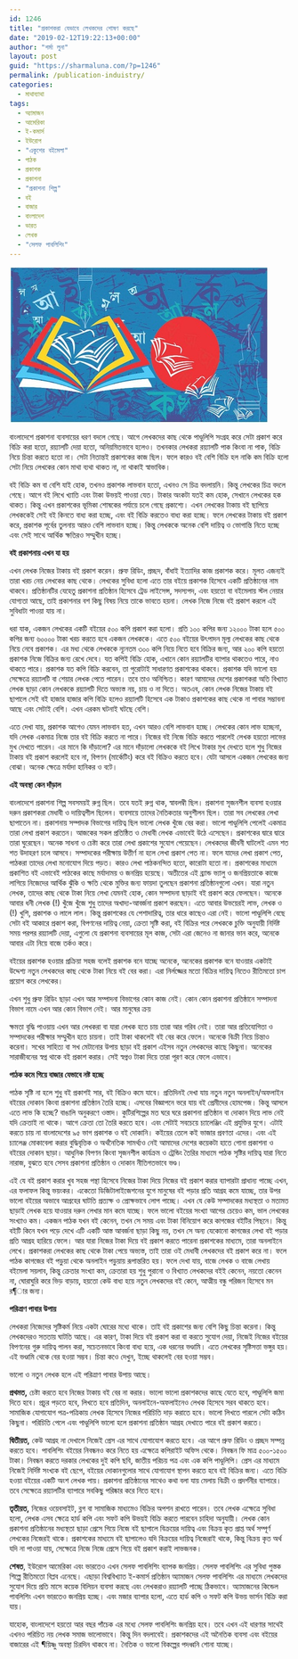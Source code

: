 ```yaml
---
id: 1246
title: "প্রকাশকরা যেভাবে লেখকদের শোষণ করছে"
date: "2019-02-12T19:22:13+00:00"
author: "শর্মা লুনা"
layout: post
guid: "https://sharmaluna.com/?p=1246"
permalink: /publication-induistry/
categories:
  - মাথাব্যাথা
tags:
  - অ্যামাজন
  - আমেরিকা
  - ই-কমার্স
  - ইউরোপ
  - "একুশের বইমেলা"
  - পাঠক
  - প্রকাশক
  - প্রকাশনা
  - "প্রকাশনা শিল্প"
  - বই
  - বাজার
  - বাংলাদেশ
  - ভারত
  - লেখক
  - "সেলফ পাবলিশিং"
---
```


[![](/assets/images/wp-content/uploads/2019/02/1761-1.jpeg)](/assets/images/wp-content/uploads/2019/02/1761-1.jpeg)

বাংলাদেশে প্রকাশনা ব্যবসায়ের ধরণ বদলে গেছে। আগে লেখকদের কাছ থেকে পাণ্ডুলিপি সংগ্রহ করে সেটা প্রকাশ করে বিক্রি করা হতো, রয়্যালটি দেয়া হতো, অনিয়মিতভাবে হলেও। তখনকার লেখকরা রয়্যালটি পাক কিংবা না পাক, বিক্রি নিয়ে চিন্তা করতে হতো না। সেটা নিতান্তই প্রকাশকের কাজ ছিল। ফলে কারও বই বেশি বিক্রি হল নাকি কম বিক্রি হলো সেটা নিয়ে লেখকের কোন মাথা ব্যথা থাকত না, না থাকাই স্বাভাবিক।

বই বিক্রি কম বা বেশি যাই হোক, তখনও প্রকাশক লাভবান হতো, এখনও সে চিত্র বদলায়নি। কিন্তু লেখকের চিত্র বদলে গেছে। আগে বই লিখে খ্যাতি এবং টাকা উভয়ই পাওয়া যেত। টাকার অংকটা যতই কম হোক, সেখানে লেখকের হক থাকত। কিন্তু এখন প্রকাশকের ভূমিকা শোষকের পর্যায়ে চলে গেছে প্রকাশ্যে। এখন লেখকের টাকায় বই ছাপিয়ে লেখককেই সেই বই কিনতে বাধ্য করা হচ্ছে, এবং বই বিক্রি করতেও বাধ্য করা হচ্ছে। ফলে লেখকের টাকায় বই প্রকাশ করে, প্রকাশক পূর্বের তুলনায় আরও বেশি লাভবান হচ্ছে। কিন্তু লেখককে অনেক বেশি দায়িত্ব ও ভোগান্তি নিতে হচ্ছে এবং সেই সাথে আর্থিক ক্ষতিরও সম্মুখীন হচ্ছে।

**বই প্রকাশনায় এখন যা হয়**

এখন লেখক নিজের টাকায় বই প্রকাশ করেন। প্রুফ রিডিং, প্রচ্ছদ, বাঁধাই ইত্যাদির কাজ প্রকাশক করে। মূলত এজন্যই তারা খরচ নেয় লেখকের কাছ থেকে। লেখকের সুবিধা হলো এতে তার বইয়ে প্রকাশক হিসেবে একটি প্রতিষ্ঠানের নাম থাকবে। প্রতিষ্ঠানটির যেহেতু প্রকাশনা প্রতিষ্ঠান হিসেবে ট্রেড লাইসেন্স, সদস্যপদ, এবং হয়তো বা বইমেলায় স্টল নেয়ার যোগ্যতা আছে, তাই প্রকাশনার বশ কিছু বিষয় নিয়ে তাকে ভাবতে হয়না। লেখক নিজে নিজে বই প্রকাশ করলে এই সুবিধাটা পাওয়া যায় না।

ধরা যাক, একজন লেখকের একটি বইয়ের ৫০০ কপি প্রকাশ করা হলো। প্রতি ১০০ কপির জন্য ১২০০০ টাকা হলে ৫০০ কপির জন্য ৬০০০০ টাকা খরচ করতে হবে একজন লেখককে। এতে ৫০০ বইয়ের উৎপাদন মূল্য লেখকের কাছ থেকে নিয়ে নেবে প্রকাশক। এর মধ্য থেকে লেখককে ন্যূনতম ৩০০ কপি নিয়ে নিতে হবে বিক্রির জন্য, আর ২০০ কপি হয়তো প্রকাশক নিজে বিক্রির জন্য রেখে দেবে। যত কপিই বিক্রি হোক, এখানে কোন রয়্যালটির ব্যাপার থাকতেও পারে, নাও থাকতে পারে। প্রকাশক যত কপি বিক্রি করবেন, তা পুরোটাই সাধারণত প্রকাশকের থাকবে। প্রকাশক যদি ভালো হয় সেক্ষেত্রে রয়্যালটি বা শেয়ার লেখক পেতে পারেন। তবে তাও অনিশ্চিত। কারণ আমাদের দেশের প্রকাশকরা অতি বিখ্যাত লেখক ছাড়া কোন লেখককে রয়্যালটি দিতে অভ্যস্ত নয়, চায় ও না দিতে। অতএব, কোন লেখক নিজের টাকায় বই ছাপালে সেই বই হাজার হাজার কপি বিক্রি হলেও রয়্যালটি হিসেবে এক টাকাও প্রকাশকের কাছ থেকে না পাবার সম্ভাবনা আছে এবং সেটাই বেশি। এখন এরকম ঘটনাই ঘটছে বেশি।

এতে দেখা যায়, প্রকাশক আগেও যেমন লাভবান হত, এখন আরও বেশি লাভবান হচ্ছে। লেখকের কোন লাভ হচ্ছেনা, যদি লেখক একমাত্র নিজে তার বই বিক্রি করতে না পারে। নিজের বই নিজে বিক্রি করতে পারলেই লেখক হয়তো লাভের মুখ দেখতে পারেন। এর মানে কি দাঁড়ালো? এর মানে দাঁড়ালো লেখককে বই লিখে টাকার মুখ দেখতে হলে শুধু নিজের টাকায় বই প্রকাশ করলেই হবে না, বিপণন (মার্কেটিং) করে বই বিক্রিও করতে হবে। যেটা আসলে একজন লেখকের জন্য বোঝা। অনেক ক্ষেত্রে মর্যাদা হানিকর ও বটে।

**এই অবস্থা কেন দাঁড়াল**

বাংলাদেশে প্রকাশনা শিল্প সবসময়ই রুগ্ন ছিল। তবে যতই রুগ্ন থাক, স্বাবলম্বী ছিল। প্রকাশনা সৃজনশীল ব্যবসা হওয়ার দরুন প্রকাশকরা মেধাবী ও দায়িত্বশীল ছিলেন। ব্যবসায়ে তাদের নৈতিকতার অনুশীলন ছিল। তারা সব লেখকের লেখা ছাপাতেন না। প্রকাশনায় সম্পাদক বিভাগের দায়িত্ব ছিল ভালো লেখক খুঁজে বের করা। ভালো পাণ্ডুলিপি পেলেই একমাত্র তারা লেখা প্রকাশ করতেন। আজকের সকল প্রতিষ্ঠিত ও মেধাবী লেখক এভাবেই উঠে এসেছেন। প্রকাশকের দ্বারে দ্বারে তারা ঘুরেছেন। অনেক সাধনা ও চেষ্টা করে তারা লেখা প্রকাশের সুযোগ পেয়েছেন। লেখকদের জীবনী ঘাটলেই এমন শত শত উদাহরণ চলে আসবে। সম্পাদকের পরীক্ষায় উত্তীর্ণ না হলে লেখা প্রকাশ পেত না। ফলে যাদের লেখা প্রকাশ পেত, পাঠকরা তাদের লেখা মনোযোগ দিয়ে পড়ত। কারও লেখা পাঠকনন্দিত হতো, কারোটা হতো না। প্রকাশকের মাধ্যমে প্রকাশিত বই এভাবেই পাঠকের কাছে মর্যাদাময় ও জনপ্রিয় হয়েছে। অতীতের এই ব্র্যান্ড ভ্যালু ও জনপ্রিয়তাকে কাজে লাগিয়ে নিজেদের আর্থিক ঝুঁকি ও ক্ষতি থেকে মুক্তির জন্য ফায়দা তুলছেন প্রকাশনা প্রতিষ্ঠানগুলো এখন। যারা নতুন লেখক, তাদের কাছ থেকে টাকা নিয়ে লেখা যেমনই হোক, কোন সম্পাদনা ছাড়াই বই প্রকাশ করে ফেলছেন। অনেকে আবার ধনী লেখক (!) খুঁজে খুঁজে শুধু তাদের অখাদ্য-আবর্জনা প্রকাশ করছেন। এতে আবার উভয়েরই লাভ, লেখক ও (!) খুশি, প্রকাশক ও লালে লাল। কিন্তু প্রকাশকের যে পেশাদারিত্ব, তার ধারে কাছেও এরা নেই। ভালো পাণ্ডুলিপি বেছে সেটা বই আকারে প্রকাশ করা, বিপণনের দায়িত্ব নেয়া, ক্রেতা সৃষ্টি করা, বই বিক্রির পরে লেখককে চুক্তি অনুযায়ী নির্দিষ্ট সময় পরপর রয়্যালটি দেয়া, এগুলো যে প্রকাশনা ব্যবসায়ের মূল কাজ, সেটা এরা জেনেও না জানার ভান করে, অনেকে আবার এটা নিয়ে বাজে তর্কও করে।

বইয়ের প্রকাশক হওয়ার প্রক্রিয়া সহজ বলেই প্রকাশক বনে যাচ্ছে অনেকে, অনেকের প্রকাশক বনে যাওয়ার একটাই উদ্দেশ্য নতুন লেখকদের কাছ থেকে টাকা নিয়ে বই বের করা। এরা নির্লজ্জের মতো বিক্রির দায়িত্ব নিতেও রীতিমতো চাপ প্রয়োগ করে লেখকের।

এখন শুধু প্রুফ রিডিং ছাড়া এখন আর সম্পাদনা বিভাগের কোন কাজ নেই। কোন কোন প্রকাশনা প্রতিষ্ঠানে সম্পাদনা বিভাগ নামে এখন আর কোন বিভাগ নেই। আর মানুষের ক্রয়

ক্ষমতা বৃদ্ধি পাওয়ায় এখন আর লেখকরা বা যারা লেখক হতে চায় তারা আর গরিব নেই। তারা আর প্রতিযোগিতা ও সম্পাদকের পরীক্ষার সম্মুখীন হতে চায়না। তাই টাকা থাকলেই বই বের করে ফেলে। অনেকে বিক্রী নিয়ে চিন্তাও করেনা। সখের সাহিত্য বা সখ মেটানোর উপায় ছাড়া বই প্রকাশ এইসব নতুন লেখকদের কাছে কিছুনা। অনেকের সারাজীবনের স্বপ্ন থাকে বই প্রকাশ করার। সেই স্বপ্নও টাকা দিয়ে তারা পূরণ করে ফেলে এভাবে।

**পাঠক কমে গিয়ে বাজার যেভাবে নষ্ট হচ্ছে**

পাঠক সৃষ্টি না হলে শুধু বই প্রকাশই সার, বই বিক্রিও কমে যাবে। প্রতিদিনই দেখা যায় নতুন নতুন অনলাইন/অফলাইন বইয়ের দোকান কিংবা প্রকাশনা প্রতিষ্ঠান তৈরি হচ্ছে। এসবের বিজ্ঞাপনে ভরে যায় বই প্রেমীদের হোমপেজ। কিন্তু আসলে এতে লাভ কি হচ্ছে? বাঙালি অনুকরণে ওস্তাদ। কুটিরশিল্পের মত ঘরে ঘরে প্রকাশনা প্রতিষ্ঠান বা দোকান দিয়ে লাভ নেই যদি ক্রেতাই না থাকে। আগে ক্রেতা তো তৈরি করতে হবে। এবং সেটাই সবচেয়ে চ্যালেঞ্জিং এই প্রযুক্তির যুগে। এটাই করতে চায় না বাংলাদেশের ৯৫ ভাগ প্রকাশক ও বই দোকানি। কইয়ের তেলে কই ভাজার প্রবণতা এদের। এবং এই চ্যালেঞ্জ মোকাবেলা করার বুদ্ধিবৃত্তিক ও অর্থনৈতিক সামর্থ্যও নেই আমাদের দেশের কয়েকটা হাতে গোনা প্রকাশনা ও বইয়ের দোকান ছাড়া। আধুনিক বিপণন কিংবা সৃজনশীল কার্যক্রম ও ট্রেন্ডিং তৈরির মাধ্যমে পাঠক সৃষ্টির দায়িত্ব যারা নিতে নারাজ, বুঝতে হবে সেসব প্রকাশনা প্রতিষ্ঠান ও দোকান নীতিগতভাবে ভণ্ড।

এই যে বই প্রকাশ করার খুব সহজ পন্থা হিসেবে নিজের টাকা দিয়ে নিজের বই প্রকাশ করার ব্যাপারটা প্রাধান্য পাচ্ছে এখন, এর ফলাফল কিন্তু ভয়ংকর। একেতো ডিজিটালাইজেশনের যুগে মানুষের বই পড়ার প্রতি আগ্রহ কমে যাচ্ছে, তার উপর ভালো বইয়ের অভাবে আগ্রহের ঘাটতি প্রত্যক্ষ ও প্রোক্ষভাবে লোপ পাচ্ছে। এখন যে কেউ সম্পাদকের মধ্যস্থতা ও মতামত ছাড়াই লেখক হয়ে যাওয়ার দরুন লেখার মান কমে যাচ্ছে। ফলে ভালো বইয়ের সংখ্যা আগের চেয়েও কম, ভাল লেখকের সংখ্যাও কম। একজন পাঠক যখন বই কেনেন, তখন সে সময় এবং টাকা বিনিয়োগ করে কাগজের বইটির পিছনে। কিন্তু বইটি কিনে যখন পড়ে দেখে এটি একটি আস্ত আবর্জনা ছাড়া কিছু নয়, তখন সে অন্য যেকোনো কাগজের লেখা বই পড়ার প্রতি আগ্রহ হারিয়ে ফেলে। আর যারা নিজের টাকা দিয়ে বই প্রকাশ করতে পারেনা প্রকাশকের মাধ্যমে, তারা অনলাইনে লেখে। প্রকাশকরা লেখকের কাছ থেকে টাকা পেয়ে অভ্যস্ত, তাই তারা ওই মেধাবী লেখকদের বই প্রকাশ করে না। ফলে পাঠক কাগজের বই পড়ুয়া থেকে অনলাইন পড়ুয়ায় রূপান্তরিত হয়। ফলে দেখা যায়, বাজে লেখক ও বাজে লেখায় বইমেলা সয়লাব, কিন্তু ক্রেতার সংখ্যা কম, ক্রেতারা হয় শুধু পুরানো ও বিখ্যাত লেখকদের বইই কেনেন, নয়তো কেনেন না, ঘোরাঘুরি করে ভিড় বাড়ায়, হয়তো কেউ বাধ্য হয়ে নতুন লেখকদের বই কেনে, আত্মীয় বন্ধু পরিজন হিসেবে মন র¶ার জন্য।

**পরিত্রাণ পাবার উপায়**

লেখকরা নিজেদের সৃষ্টিকর্ম নিয়ে একটা ঘোরের মধ্যে থাকে। তাই বই প্রকাশের জন্য বেশি কিছু চিন্তা করেনা। কিন্তু লেখকদেরও সততায় ঘাটতি আছে। এর কারণ, টাকা দিয়ে বই প্রকাশ করা বা করতে সুযোগ দেয়া, নিজেই নিজের বইয়ের বিপণনের গুরু দায়িত্ব পালন করা, সচেতনভাবে কিংবা বাধ্য হয়ে, এক ধরনের ভণ্ডামি। এতে লেখকের সৃষ্টিসত্তা ভঙ্গুর হয়। এই ভণ্ডামি থেকে বের হওয়া সম্ভব। চিন্তা কওে দেখুন, ইচ্ছে থাকলেই বের হওয়া সম্ভব।

ভালো ও নতুন লেখক হলে এই পরিত্রাণ পাবার উপায় আছে।

**প্রথমত,** চেষ্টা করতে হবে নিজের টাকায় বই বের না করার। ভালো ভালো প্রকাশকদের কাছে যেতে হবে, পাণ্ডুলিপি জমা দিতে হবে। প্রচুর পড়তে হবে, লিখতে হবে প্রতিদিন, অনলাইনে-অফলাইনেও লেখক হিসেবে সরব থাকতে হবে। সামাজিক যোগাযোগ পত্র-পত্রিকায় লেখক হিসেবে নিজের পরিচিতি দাড় করাতে হবে। ভালো লিখতে পারলে সেটা কঠিন কিছুনা। পরিচিতি পেলে এবং পাণ্ডুলিপি ভালো হলে প্রকাশনা প্রতিষ্ঠান আগ্রহ দেখাতে পারে বই প্রকাশ করতে।

**দ্বিতীয়ত,** কেউ আগ্রহ না দেখালে নিজেই প্রেস এর সাথে যোগাযোগ করতে হবে। এর আগে প্রুফ রিডিং ও প্রচ্ছদ সম্পন্ন করতে হবে। পাবলিশিং বইয়ের নিবন্ধনও করে নিতে হয় এক্ষেত্রে কপিরাইট অফিস থেকে। নিবন্ধন ফি মাত্র ৫০০-১৫০০ টাকা। নিবন্ধন করতে দরকার লেখকের দুই কপি ছবি, জাতীয় পরিচয় পত্র এবং এক কপি পাণ্ডুলিপি। প্রেস এর মাধ্যমে নিজেই নির্দিষ্ট সংখ্যক বই ছেপে, বইয়ের দোকানগুলোর সাথে যোগাযোগ স্থাপন করতে হবে বই বিক্রির জন্য। এতে বিক্রি হওয়া বইয়ের একটি অংশ লেখক পায়। প্রকাশনা প্রতিষ্ঠানের সাথেও কথা বলা যায় মেলায় বিক্রী ও প্রদর্শনীর ব্যাপারে। তবে সেক্ষেত্রে রয়্যালটির ব্যাপারে সবকিছু পরিষ্কার করে নিতে হবে।

**তৃতীয়ত,** নিজের ওয়েবসাইট, ব্লগ বা সামাজিক মাধ্যমেও বিক্রির অপশন রাখতে পারেন। তবে লেখক এক্ষেত্রে সুবিধা হলো, লেখক এসব ক্ষেত্রে হার্ড কপি এবং সফট কপি উভয়ই বিক্রি করতে পারবেন চাহিদা অনুযায়ী। লেখক কোন প্রকাশনা প্রতিষ্ঠানের মধ্যস্থতা ছাড়া প্রেসে গিয়ে নিজে বই ছাপালে বিক্রয়ের দায়িত্ব এবং বিক্রয় কৃত প্রাপ্ত অর্থ সম্পূর্ণ লেখকের নিজেরই থাকে। প্রকাশকের মাধ্যমে বই ছাপালেও যদি বিক্রয়ের দায়িত্ব নিজেরাই থাকে, কিন্তু বিক্রয় কৃত অর্থ যদি না পাওয়া যায়, সেক্ষেত্রে নিজে নিজে প্রেসে গিয়ে বই প্রকাশ করাই লাভজনক।

**শেষত**, ইউরোপ আমেরিকা এবং ভারতেও এখন সেলফ পাবলিশিং ব্যাপক জনপ্রিয়। সেলফ পাবলিশিং এর সুবিধা পুস্তক শিল্পে রীতিমতো বিপ্লব এনেছে। এছাড়া বিশ্ববিখ্যাত ই-কমার্স প্রতিষ্ঠান অ্যামাজন সেলফ পাবলিশিং এর মাধ্যমে লেখকদের সুযোগ দিয়ে প্রতি মাসে কয়েক বিলিয়ন ব্যবসা করছে এবং লেখকরাও রয়্যালটি পাচ্ছে ঠিকভাবে। অ্যামাজনের কিন্ডেল পাবলিশিং এখন ভারতেও জনপ্রিয় হচ্ছে। এবং মজার ব্যাপার হলো, এতে হার্ড কপি ও সফট কপি উভয় ভার্সন বিক্রি করা যায়।

যাহোক, বাংলাদেশে হয়তো আর বছর পাঁচেক এর মধ্যে সেলফ পাবলিশিং জনপ্রিয় হবে। তবে এখন এই ধারণার সাথেই এখনও পরিচিত নয় লেখক সমাজ ভালোভাবে। কিন্তু দিন বদলাবেই। প্রকাশকদের এই অনৈতিক ব্যবসা এবং বইয়ের বাজারের এই ¶য়িষ্ণু অবস্থা চিরদিন থাকবে না। নৈতিক ও ভালো বিকল্পের পদধ্বনি শোনা যাচ্ছে।
